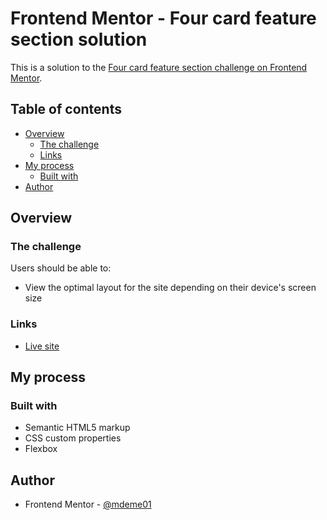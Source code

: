 # Frontend Mentor - Four card feature section solution

This is a solution to the [Four card feature section challenge on Frontend Mentor](https://www.frontendmentor.io/challenges/four-card-feature-section-weK1eFYK).

## Table of contents

- [Overview](#overview)
  - [The challenge](#the-challenge)
  - [Links](#links)
- [My process](#my-process)
  - [Built with](#built-with)
- [Author](#author)

## Overview

### The challenge

Users should be able to:

- View the optimal layout for the site depending on their device's screen size

### Links

- [Live site](https://mdeme01.github.io/four-card-feature-section/)

## My process

### Built with

- Semantic HTML5 markup
- CSS custom properties
- Flexbox

## Author

- Frontend Mentor - [@mdeme01](https://www.frontendmentor.io/profile/mdeme01)
